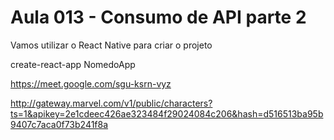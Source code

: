 # Aula 013 - Consumo de API parte 2

Vamos utilizar o React Native para criar o projeto

create-react-app NomedoApp

https://meet.google.com/sgu-ksrn-vyz

http://gateway.marvel.com/v1/public/characters?ts=1&apikey=2e1cdeec426ae323484f29024084c206&hash=d516513ba95b9407c7aca0f73b241f8a
